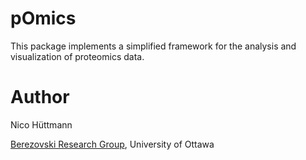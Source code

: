 
# pOmics
This package implements a simplified framework for the analysis and visualization of proteomics data.


# Author
Nico Hüttmann

[Berezovski Research Group](https://mysite.science.uottawa.ca/mberezov/), University of Ottawa
